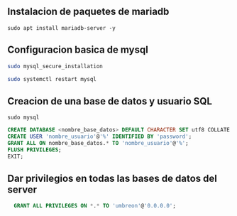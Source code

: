 ## Instalacion de paquetes de mariadb

```shell
sudo apt install mariadb-server -y
```

## Configuracion basica de mysql


``` bash
sudo mysql_secure_installation

sudo systemctl restart mysql
```


## Creacion de una base de datos y usuario SQL

```shell
sudo mysql
```


``` sql
CREATE DATABASE <nombre_base_datos> DEFAULT CHARACTER SET utf8 COLLATE utf8_unicode_ci;
CREATE USER 'nombre_usuario'@'%' IDENTIFIED BY 'password';
GRANT ALL ON nombre_base_datos.* TO 'nombre_usuario'@'%';
FLUSH PRIVILEGES;
EXIT;
```

## Dar privilegios en todas las bases de datos del server
```SQL
  GRANT ALL PRIVILEGES ON *.* TO 'umbreon'@'0.0.0.0';
```

